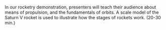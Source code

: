 In our rocketry demonstration, presenters will teach their audience about means of propulsion, and the fundamentals of orbits. A scale model of the Saturn V rocket is used to illustrate how the stages of rockets work. (20-30 min.)